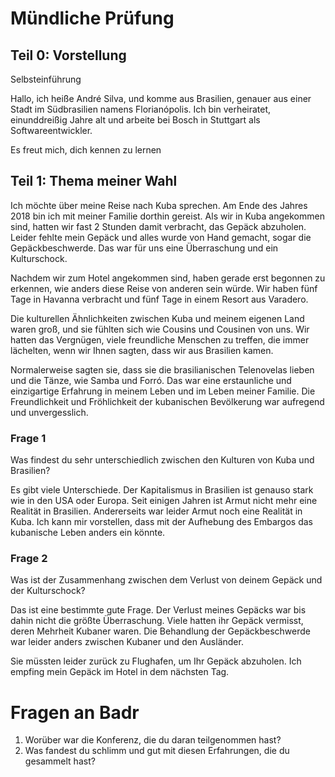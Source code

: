 # Mündliche Prüfung

## Teil 0: Vorstellung

Selbsteinführung

Hallo, ich heiße André Silva,  und komme aus Brasilien, genauer aus 
einer Stadt im Südbrasilien namens Florianópolis. Ich bin verheiratet,
einunddreißig Jahre alt und arbeite bei Bosch in Stuttgart als
Softwareentwickler.

Es freut mich, dich kennen zu lernen

## Teil 1: Thema meiner Wahl

Ich möchte über meine Reise nach Kuba sprechen. Am Ende des Jahres 2018 bin ich mit meiner Familie dorthin gereist. Als wir in Kuba angekommen sind, hatten wir fast 2 Stunden damit verbracht, das Gepäck abzuholen. Leider fehlte mein Gepäck und alles wurde von Hand gemacht, sogar die Gepäckbeschwerde. Das war für uns eine Überraschung und ein Kulturschock. 

Nachdem wir zum Hotel angekommen sind, haben gerade erst begonnen zu erkennen, wie anders diese Reise von anderen sein würde. Wir haben fünf Tage in Havanna verbracht und fünf Tage in einem Resort aus Varadero.

Die kulturellen Ähnlichkeiten zwischen Kuba und meinem eigenen Land waren groß, und sie fühlten sich wie Cousins und Cousinen von uns. Wir hatten das Vergnügen, viele freundliche Menschen zu treffen, die immer lächelten, wenn wir Ihnen sagten, dass wir aus Brasilien kamen.

Normalerweise sagten sie, dass sie die brasilianischen Telenovelas lieben und die Tänze, wie Samba und Forró. Das war eine erstaunliche und einzigartige Erfahrung in meinem Leben und im Leben meiner Familie. Die Freundlichkeit und Fröhlichkeit der kubanischen Bevölkerung war aufregend und unvergesslich.


### Frage 1
Was findest du sehr unterschiedlich zwischen den Kulturen von Kuba und Brasilien? 

Es gibt viele Unterschiede. Der Kapitalismus in Brasilien ist genauso stark wie in den USA oder Europa. Seit einigen Jahren ist Armut nicht mehr eine Realität in Brasilien. Andererseits war leider Armut noch eine Realität in Kuba. Ich kann mir vorstellen, dass mit der Aufhebung des Embargos das kubanische Leben anders ein könnte.

### Frage 2
Was ist der Zusammenhang zwischen dem Verlust von deinem Gepäck und der Kulturschock?

Das ist eine bestimmte gute Frage. Der Verlust meines Gepäcks war bis dahin nicht die größte Überraschung. Viele hatten ihr Gepäck vermisst, deren Mehrheit Kubaner waren. Die Behandlung der Gepäckbeschwerde war leider anders zwischen Kubaner und den Ausländer. 

Sie müssten leider zurück zu Flughafen, um Ihr Gepäck abzuholen. Ich empfing mein Gepäck im Hotel in dem nächsten Tag. 

# Fragen an Badr
1. Worüber war die Konferenz, die du daran teilgenommen hast?
2. Was fandest du schlimm und gut mit diesen Erfahrungen, die du gesammelt hast?
